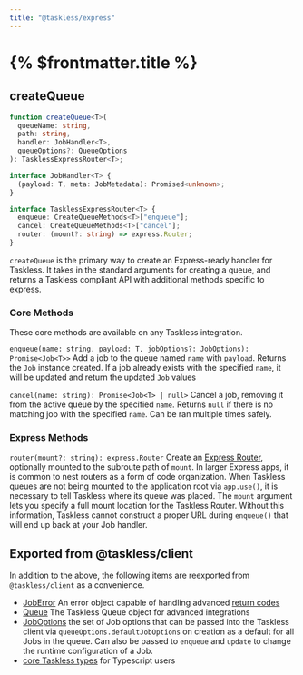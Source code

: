 ```yaml
---
title: "@taskless/express"
---
```


# {% $frontmatter.title %}

## createQueue

```ts
function createQueue<T>(
  queueName: string,
  path: string,
  handler: JobHandler<T>,
  queueOptions?: QueueOptions
): TasklessExpressRouter<T>;

interface JobHandler<T> {
  (payload: T, meta: JobMetadata): Promised<unknown>;
}

interface TasklessExpressRouter<T> {
  enqueue: CreateQueueMethods<T>["enqueue"];
  cancel: CreateQueueMethods<T>["cancel"];
  router: (mount?: string) => express.Router;
}
```

`createQueue` is the primary way to create an Express-ready handler for Taskless. It takes in the standard arguments for creating a queue, and returns a Taskless compliant API with additional methods specific to express.

### Core Methods

These core methods are available on any Taskless integration.

`enqueue(name: string, payload: T, jobOptions?: JobOptions): Promise<Job<T>>`
Add a job to the queue named `name` with `payload`. Returns the `Job` instance created. If a job already exists with the specified `name`, it will be updated and return the updated `Job` values

`cancel(name: string): Promise<Job<T> | null>`
Cancel a job, removing it from the active queue by the specified `name`. Returns `null` if there is no matching job with the specified `name`. Can be ran multiple times safely.

### Express Methods

`router(mount?: string): express.Router`
Create an [Express Router](https://expressjs.com/en/4x/api.html#router), optionally mounted to the subroute path of `mount`. In larger Express apps, it is common to nest routers as a form of code organization. When Taskless queues are not being mounted to the application root via `app.use()`, it is necessary to tell Taskless where its queue was placed. The `mount` argument lets you specify a full mount location for the Taskless Router. Without this information, Taskless cannot construct a proper URL during `enqueue()` that will end up back at your Job handler.

## Exported from @taskless/client

In addition to the above, the following items are reexported from `@taskless/client` as a convenience.

- [JobError](/docs/packages/client/job-error) An error object capable of handling advanced [return codes](/docs/packages/client/return-codes)
- [Queue](/docs/packages/client/overview) The Taskless Queue object for advanced integrations
- [JobOptions](/docs/packages/client/job-options) the set of Job options that can be passed into the Taskless client via `queueOptions.defaultJobOptions` on creation as a default for all Jobs in the queue. Can also be passed to `enqueue` and `update` to change the runtime configuration of a Job.
- [core Taskless types](https://github.com/taskless/taskless/tree/main/packages/types) for Typescript users

